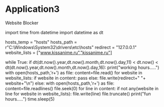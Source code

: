 # Application3
Website Blocker

import time
from datetime import datetime as dt 

hosts_temp = "hosts"
hosts_path = r"C:\Windows\System32\drivers\etc\hosts"
redirect = "127.0.0.1"
website_lists = ["www.kissanime.ru","kissanime.ru"]

while True:
    if dt(dt.now().year,dt.now().month,dt.now().day,11) < dt.now() < dt(dt.now().year,dt.now().month,dt.now().day,16):
        print("working hours.....")
        with open(hosts_path,'r+') as file:
            content=file.read()
            for website in website_lists:
                if website in content:
                    pass
                else:
                    file.write(redirect+" "+ website+"\n")
    else:
        with open(hosts_path,'r+') as file:
            content=file.readlines()
            file.seek(0)
            for line in content:
                if not any(website in line for website in website_lists):
                    file.write(line)
            file.truncate()
        print("fun hours.....")
    time.sleep(5)
    
   
